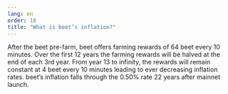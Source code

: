 ```yaml
---
lang: en
order: 18
title: "What is beet’s inflation?"
---
```


After the beet pre-farm, beet offers farming rewards of 64 beet every 10 minutes. Over the first 12 years the farming rewards will be halved at the end of each 3rd year. From year 13 to infinity, the rewards will remain constant at 4 beet every 10 minutes leading to ever decreasing inflation rates. beet’s inflation falls through the 0.50% rate 22 years after mainnet launch.
